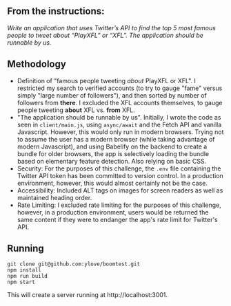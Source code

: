 ## From the instructions:

_Write an application that uses Twitter’s API to find the top 5 most famous people to tweet about “PlayXFL”
 or “XFL”. The application should be runnable by us._

## Methodology

* Definition of "famous people tweeting _about_ PlayXFL or XFL". I restricted my search to verified accounts (to try to gauge "fame" versus simply "large number of followers"), and then sorted by number of followers from **there**. I excluded the XFL accounts themselves, to gauge people tweeting **about** XFL vs. **from** XFL.
* "The application should be runnable by us". Initially, I wrote the code as seen in `client/main.js`, using `async/await` and the Fetch API and vanilla Javascript. However, this would only run in modern browsers. Trying not to assume the user has a modern browser (while taking advantage of modern Javascript), and using Babelify on the backend to create a bundle for older browsers, the app is selectively loading the bundle based on elementary feature detection. Also relying on basic CSS.
* Security: For the purposes of this challenge, the `.env` file containing the Twitter API token has been committed to version control. In a production environment, however, this would almost certainly not be the case.
* Accessibility: Included ALT tags on images for screen readers as well as maintained heading order.
* Rate Limiting: I excluded rate limiting for the purposes of this challenge, however, in a production environment, users would be returned the same content if they were to endanger the app's rate limit for Twitter's API.

## Running
```
git clone git@github.com:ylove/boomtest.git
npm install
npm run build
npm start
```
This will create a server running at http://localhost:3001. 
